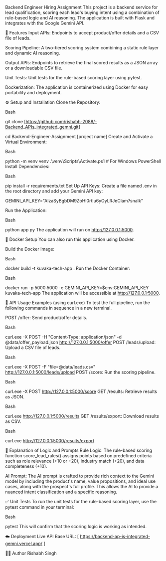  Backend Engineer Hiring Assignment
This project is a backend service for lead qualification, scoring each lead's buying intent using a combination of rule-based logic and AI reasoning. The application is built with Flask and integrates with the Google Gemini API.

🚀 Features
Input APIs: Endpoints to accept product/offer details and a CSV file of leads.

Scoring Pipeline: A two-tiered scoring system combining a static rule layer and dynamic AI reasoning.

Output APIs: Endpoints to retrieve the final scored results as a JSON array or a downloadable CSV file.

Unit Tests: Unit tests for the rule-based scoring layer using pytest.

Dockerization: The application is containerized using Docker for easy portability and deployment.

⚙️ Setup and Installation
Clone the Repository:

Bash

git clone [https://github.com/rishabh-2088/-Backend_APIs_integrated_gemni.git]

cd Backend-Engineer-Assignment [project name]
Create and Activate a Virtual Environment:

Bash

python -m venv venv
.\venv\Scripts\Activate.ps1   # For Windows PowerShell
Install Dependencies:

Bash

pip install -r requirements.txt
Set Up API Keys:
Create a file named .env in the root directory and add your Gemini API key:

GEMINI_API_KEY="AIzaSyBgbDM9ZoHI0rtlu6yOyLRJeClam7snaIk"

Run the Application:

Bash

python app.py
The application will run on http://127.0.0.1:5000.

🐳 Docker Setup 
You can also run this application using Docker.

Build the Docker Image:

Bash

docker build -t kuvaka-tech-app .
Run the Docker Container:

Bash

docker run -p 5000:5000 -e GEMINI_API_KEY=$env:GEMINI_API_KEY kuvaka-tech-app
The application will be accessible at http://127.0.0.1:5000.

🧪 API Usage Examples (using curl.exe)
To test the full pipeline, run the following commands in sequence in a new terminal.

POST /offer: Send product/offer details.

Bash

curl.exe -X POST -H "Content-Type: application/json" -d @data/offer_payload.json http://127.0.0.1:5000/offer
POST /leads/upload: Upload a CSV file of leads.

Bash

curl.exe -X POST -F "file=@data/leads.csv" http://127.0.0.1:5000/leads/upload
POST /score: Run the scoring pipeline.

Bash

curl.exe -X POST http://127.0.0.1:5000/score
GET /results: Retrieve results as JSON.

Bash

curl.exe http://127.0.0.1:5000/results
GET /results/export: Download results as CSV.

Bash

curl.exe http://127.0.0.1:5000/results/export

🧠 Explanation of Logic and Prompts
Rule Logic: The rule-based scoring function score_lead_rules() assigns points based on predefined criteria such as role relevance (+10 or +20), industry match (+20), and data completeness (+10).

AI Prompt: The AI prompt is crafted to provide rich context to the Gemini model by including the product's name, value propositions, and ideal use cases, along with the prospect's full profile. This allows the AI to provide a nuanced intent classification and a specific reasoning.

✅ Unit Tests
To run the unit tests for the rule-based scoring layer, use the pytest command in your terminal:

Bash

pytest
This will confirm that the scoring logic is working as intended.

☁️ Deployment
Live API Base URL: [ https://backend-ap-is-integrated-gemni.vercel.app/ ]

🧑‍💻 Author
Rishabh Singh